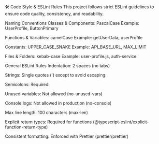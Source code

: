 🛠 Code Style & ESLint Rules
This project follows strict ESLint guidelines to ensure code quality, consistency, and readability.

Naming Conventions
Classes & Components: PascalCase
Example: UserProfile, ButtonPrimary

Functions & Variables: camelCase
Example: getUserData, userProfile

Constants: UPPER_CASE_SNAKE
Example: API_BASE_URL, MAX_LIMIT

Files & Folders: kebab-case
Example: user-profile.js, auth-service

General ESLint Rules
Indentation: 2 spaces (no tabs)

Strings: Single quotes (') except to avoid escaping

Semicolons: Required

Unused variables: Not allowed (no-unused-vars)

Console logs: Not allowed in production (no-console)

Max line length: 100 characters (max-len)

Explicit return types: Required for functions (@typescript-eslint/explicit-function-return-type)

Consistent formatting: Enforced with Prettier (prettier/prettier)
